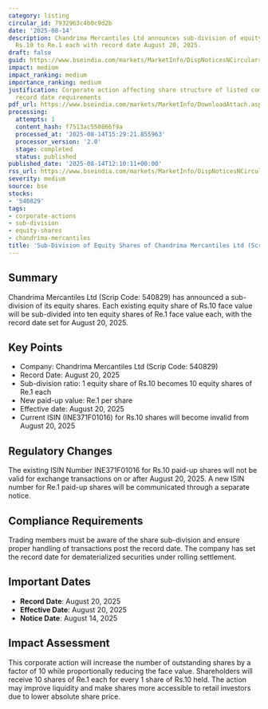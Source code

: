 ```yaml
---
category: listing
circular_id: 7932963c4b0c9d2b
date: '2025-08-14'
description: Chandrima Mercantiles Ltd announces sub-division of equity shares from
  Rs.10 to Re.1 each with record date August 20, 2025.
draft: false
guid: https://www.bseindia.com/markets/MarketInfo/DispNoticesNCirculars.aspx?Noticeid={17E90D3F-060A-46F8-9B71-CA9F4DDAC985}&noticeno=20250814-42&dt=08/14/2025&icount=42&totcount=59&flag=0
impact: medium
impact_ranking: medium
importance_ranking: medium
justification: Corporate action affecting share structure of listed company with specific
  record date requirements
pdf_url: https://www.bseindia.com/markets/MarketInfo/DownloadAttach.aspx?id=20250814-42&attachedId=
processing:
  attempts: 1
  content_hash: f7513ac550866f9a
  processed_at: '2025-08-14T15:29:21.855963'
  processor_version: '2.0'
  stage: completed
  status: published
published_date: '2025-08-14T12:10:11+00:00'
rss_url: https://www.bseindia.com/markets/MarketInfo/DispNoticesNCirculars.aspx?Noticeid={17E90D3F-060A-46F8-9B71-CA9F4DDAC985}&noticeno=20250814-42&dt=08/14/2025&icount=42&totcount=59&flag=0
severity: medium
source: bse
stocks:
- '540829'
tags:
- corporate-actions
- sub-division
- equity-shares
- chandrima-mercantiles
title: 'Sub-Division of Equity Shares of Chandrima Mercantiles Ltd (Scrip Code: 540829)'
---
```


## Summary

Chandrima Mercantiles Ltd (Scrip Code: 540829) has announced a sub-division of its equity shares. Each existing equity share of Rs.10 face value will be sub-divided into ten equity shares of Re.1 face value each, with the record date set for August 20, 2025.

## Key Points

- Company: Chandrima Mercantiles Ltd (Scrip Code: 540829)
- Record Date: August 20, 2025
- Sub-division ratio: 1 equity share of Rs.10 becomes 10 equity shares of Re.1 each
- New paid-up value: Re.1 per share
- Effective date: August 20, 2025
- Current ISIN (INE371F01016) for Rs.10 shares will become invalid from August 20, 2025

## Regulatory Changes

The existing ISIN Number INE371F01016 for Rs.10 paid-up shares will not be valid for exchange transactions on or after August 20, 2025. A new ISIN number for Re.1 paid-up shares will be communicated through a separate notice.

## Compliance Requirements

Trading members must be aware of the share sub-division and ensure proper handling of transactions post the record date. The company has set the record date for dematerialized securities under rolling settlement.

## Important Dates

- **Record Date**: August 20, 2025
- **Effective Date**: August 20, 2025
- **Notice Date**: August 14, 2025

## Impact Assessment

This corporate action will increase the number of outstanding shares by a factor of 10 while proportionally reducing the face value. Shareholders will receive 10 shares of Re.1 each for every 1 share of Rs.10 held. The action may improve liquidity and make shares more accessible to retail investors due to lower absolute share price.